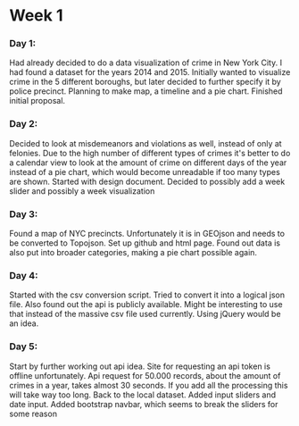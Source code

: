 # Week 1
### Day 1:
Had already decided to do a data visualization of crime in New York City. I had found a dataset for the years 2014 and 2015. Initially wanted to visualize crime in the 5 different boroughs, but later decided to further specify it by police precinct. Planning to make map, a timeline and a pie chart. Finished
initial proposal.

### Day 2:
Decided to look at misdemeanors and violations as well, instead of only at felonies. Due to the high number of different types of crimes it's better to do a calendar view to look at the amount of crime on different days of the year instead of a pie chart, which would become unreadable if too many types are shown. Started with design document. Decided to possibly add a week slider and possibly a week visualization

### Day 3:
Found a map of NYC precincts. Unfortunately it is in GEOjson and needs to be converted to Topojson. Set up github and html page. Found out data is also put into broader categories, making a pie chart possible again.

### Day 4:
Started with the csv conversion script. Tried to convert it into a logical json file. Also found out the api is publicly available. Might be interesting to use that instead of the massive csv file used currently. Using jQuery would be an idea.

### Day 5:
Start by further working out api idea. Site for requesting an api token is
offline unfortunately. Api request for 50.000 records, about the amount of
crimes in a year, takes almost 30 seconds. If you add all the processing this
will take way too long. Back to the local dataset. Added input sliders and date
input. Added bootstrap navbar, which seems to break the sliders for some reason

